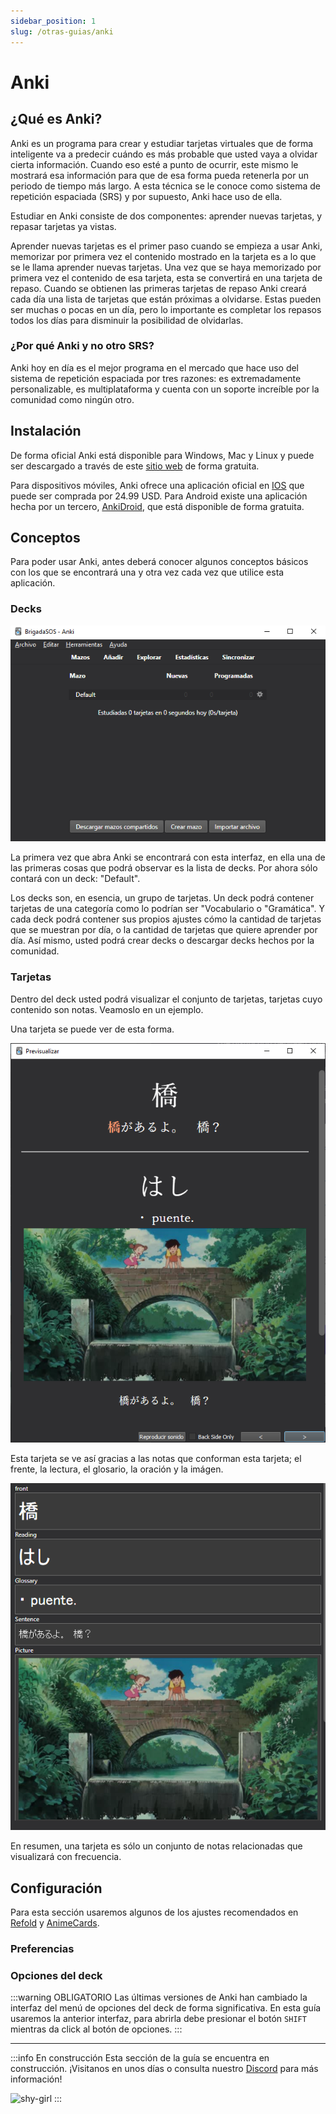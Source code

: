 ```yaml
---
sidebar_position: 1
slug: /otras-guias/anki
---
```


# Anki

## ¿Qué es Anki?
Anki es un programa para crear y estudiar tarjetas virtuales que de forma inteligente va a predecir cuándo es más probable que usted vaya a olvidar cierta información. Cuando eso esté a punto de ocurrir, este mismo le mostrará esa información para que de esa forma pueda retenerla por un periodo de tiempo más largo. A esta técnica se le conoce como sistema de repetición espaciada (SRS) y por supuesto, Anki hace uso de ella.

Estudiar en Anki consiste de dos componentes: aprender nuevas tarjetas, y repasar tarjetas ya vistas.

Aprender nuevas tarjetas es el primer paso cuando se empieza a usar Anki, memorizar por primera vez el contenido mostrado en la tarjeta es a lo que se le llama aprender nuevas tarjetas. Una vez que se haya memorizado por primera vez el contenido de esa tarjeta, esta se convertirá en una tarjeta de repaso. Cuando se obtienen las primeras tarjetas de repaso Anki creará cada día una lista de tarjetas que están próximas a olvidarse. Estas pueden ser muchas o pocas en un día, pero lo importante es completar los repasos todos los días para disminuir la posibilidad de olvidarlas.

### ¿Por qué Anki y no otro SRS?
Anki hoy en día es el mejor programa en el mercado que hace uso del sistema de repetición espaciada por tres razones: es extremadamente personalizable, es multiplataforma y cuenta con un soporte increíble por la comunidad como ningún otro.

## Instalación
De forma oficial Anki está disponible para Windows, Mac y Linux y puede ser descargado a través de este [sitio web](https://apps.ankiweb.net/) de forma gratuita.

Para dispositivos móviles, Anki ofrece una aplicación oficial en [IOS](https://apps.apple.com/es/app/ankimobile-flashcards/id373493387) que puede ser comprada por 24.99 USD. Para Android existe una aplicación hecha por un tercero, [AnkiDroid](https://play.google.com/store/apps/details?id=com.ichi2.anki&h), que está disponible de forma gratuita.

## Conceptos 
Para poder usar Anki, antes deberá conocer algunos conceptos básicos con los que se encontrará una y otra vez cada vez que utilice esta aplicación.

### Decks
![primera-pag-anki](../../assets/anki/first_image.png)

La primera vez que abra Anki se encontrará con esta interfaz, en ella una de las primeras cosas que podrá observar es la lista de decks. Por ahora sólo contará con un deck: "Default". 

Los decks son, en esencia, un grupo de tarjetas. Un deck podrá contener tarjetas de una categoría como lo podrían ser "Vocabulario o "Gramática". Y cada deck podrá contener sus propios ajustes cómo la cantidad de tarjetas que se muestran por día, o la cantidad de tarjetas que quiere aprender por día. Así mismo, usted podrá crear decks o descargar decks hechos por la comunidad.

### Tarjetas
Dentro del deck usted podrá visualizar el conjunto de tarjetas, tarjetas cuyo contenido son notas. Veamoslo en un ejemplo.

Una tarjeta se puede ver de esta forma.

![tarjeta-completa](../../assets/anki/card_image.png)

Esta tarjeta se ve así gracias a las notas que conforman esta tarjeta; el frente, la lectura, el glosario, la oración y la imágen.

![tarjeta-notas](../../assets/anki/card_notes.png)

En resumen, una tarjeta es sólo un conjunto de notas relacionadas que visualizará con frecuencia.

## Configuración
Para esta sección usaremos algunos de los ajustes recomendados en [Refold](https://refold.la/roadmap/stage-1/a/anki-setup) y [AnimeCards](https://animecards.site/ankisetup/).

### Preferencias

### Opciones del deck
:::warning OBLIGATORIO
Las últimas versiones de Anki han cambiado la interfaz del menú de opciones del deck de forma significativa. En esta guía usaremos la anterior interfaz, para abrirla debe presionar el botón `SHIFT` mientras da click al botón de opciones.
:::

---
:::info En construcción
Esta sección de la guía se encuentra en construcción. ¡Visitanos en unos días o consulta nuestro [Discord](https://discord.gg/ajWm26ADEj) para más información!

![shy-girl](../../assets/in-progress.gif)
:::